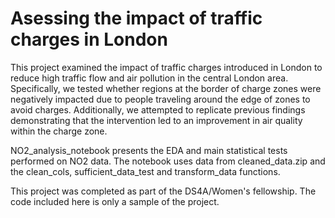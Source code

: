 # Asessing the impact of traffic charges in London

This project examined the impact of traffic charges introduced in London to reduce high traffic flow and air pollution in the central London area. Specifically, we tested whether regions at the border of charge zones were negatively impacted due to people traveling around the edge of zones to avoid charges. Additionally, we attempted to replicate previous findings demonstrating that the intervention led to an improvement in air quality within the charge zone.

NO2_analysis_notebook presents the EDA and main statistical tests performed on NO2 data. The notebook uses data from cleaned_data.zip and the clean_cols, sufficient_data_test and transform_data functions.

This project was completed as part of the DS4A/Women's fellowship. The code included here is only a sample of the project.


